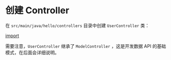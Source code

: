 # 创建 Controller

在 `src/main/java/hello/controllers` 目录中创建 `UserController` 类：

[import](codes/UserController.java)

需要注意，`UserController` 继承了 `ModelController` ，这是开发数据 API 的基础模式，在后面会详细说明。

